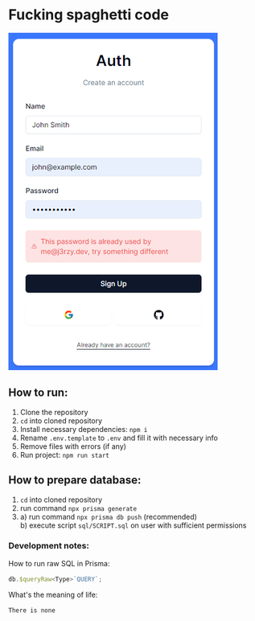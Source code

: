 # Fucking spaghetti code
<img src="assets/images/Security.png" alt="Security"></img>
## How to run:
1. Clone the repository
2. `cd` into cloned repository
3. Install necessary dependencies: `npm i`
4. Rename `.env.template` to `.env` and fill it with necessary info
5. Remove files with errors (if any)
6. Run project: `npm run start`
## How to prepare database:
1. `cd` into cloned repository
2. run command `npx prisma generate`
3. a) run command `npx prisma db push` (recommended)<br>b) execute script `sql/SCRIPT.sql` on user with sufficient permissions
### Development notes:
How to run raw SQL in Prisma:<br>
```ts
db.$queryRaw<Type>`QUERY`;
```
What's the meaning of life:
```
There is none
```